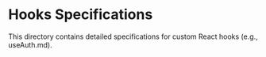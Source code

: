 # Hooks Specifications

This directory contains detailed specifications for custom React hooks (e.g., useAuth.md).
